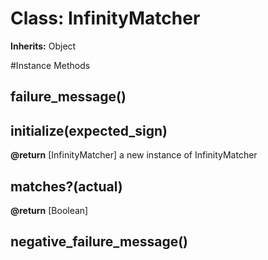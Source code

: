 # Class: InfinityMatcher
**Inherits:** Object
    




#Instance Methods
## failure_message() [](#method-i-failure_message)

## initialize(expected_sign) [](#method-i-initialize)

**@return** [InfinityMatcher] a new instance of InfinityMatcher

## matches?(actual) [](#method-i-matches?)

**@return** [Boolean] 

## negative_failure_message() [](#method-i-negative_failure_message)

